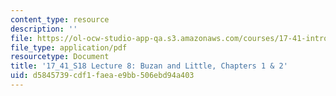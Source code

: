 ```yaml
---
content_type: resource
description: ''
file: https://ol-ocw-studio-app-qa.s3.amazonaws.com/courses/17-41-introduction-to-international-relations-spring-2018/d5845739cdf1faeae9bb506ebd94a403_MIT17_41S18_lec8.pdf
file_type: application/pdf
resourcetype: Document
title: '17_41_S18 Lecture 8: Buzan and Little, Chapters 1 & 2'
uid: d5845739-cdf1-faea-e9bb-506ebd94a403
---
```

